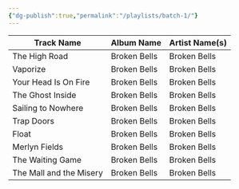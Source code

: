 ```yaml
---
{"dg-publish":true,"permalink":"/playlists/batch-1/"}
---
```


<table class="table table-bordered table-hover table-condensed">
<thead><tr><th title="Field #1">Track Name</th>
<th title="Field #2">Album Name</th>
<th title="Field #3">Artist Name(s)</th>
</tr></thead>
<tbody><tr>
<td>The High Road</td>
<td>Broken Bells</td>
<td>Broken Bells</td>
</tr>
<tr>
<td>Vaporize</td>
<td>Broken Bells</td>
<td>Broken Bells</td>
</tr>
<tr>
<td>Your Head Is On Fire</td>
<td>Broken Bells</td>
<td>Broken Bells</td>
</tr>
<tr>
<td>The Ghost Inside</td>
<td>Broken Bells</td>
<td>Broken Bells</td>
</tr>
<tr>
<td>Sailing to Nowhere</td>
<td>Broken Bells</td>
<td>Broken Bells</td>
</tr>
<tr>
<td>Trap Doors</td>
<td>Broken Bells</td>
<td>Broken Bells</td>
</tr>
<tr>
<td>Float</td>
<td>Broken Bells</td>
<td>Broken Bells</td>
</tr>
<tr>
<td>Merlyn Fields</td>
<td>Broken Bells</td>
<td>Broken Bells</td>
</tr>
<tr>
<td>The Waiting Game</td>
<td>Broken Bells</td>
<td>Broken Bells</td>
</tr>
<tr>
<td>The Mall and the Misery</td>
<td>Broken Bells</td>
<td>Broken Bells</td>
</tr>
</tbody></table>
